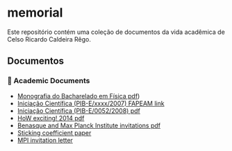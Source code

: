 # memorial
Este repositório contém uma coleção de documentos da vida acadêmica de Celso Ricardo Caldeira Rêgo. 

## Documentos
### 📄 Academic Documents

- [Monografia do Bacharelado em Física pdf](https://github.com/Celso0408/memorial/blob/main/Monografia.pdf))
- [Iniciação Científica (PIB-E/xxxx/2007) FAPEAM link](https://www.fapeam.am.gov.br/conic-encerra-com-premiacao-aos-melhores-bolsistas-do-pibicufam/)
- [Iniciação Científica (PIB-E/0052/2008) pdf](documents/thesis.pdf)
- [HoW exciting! 2014 pdf](https://github.com/Celso0408/memorial/blob/main/HoW%20exciting!%202014.pdf)
- [Benasque and Max Planck Institute invitations pdf](https://github.com/Celso0408/memorial/blob/main/Benasque_MPI.pdf)
- [Sticking coefficient paper](https://github.com/Celso0408/memorial/blob/main/Sticking_coefficient.pdf)
- [MPI invitation letter](https://github.com/Celso0408/memorial/blob/main/mpi_letter.pdf)
